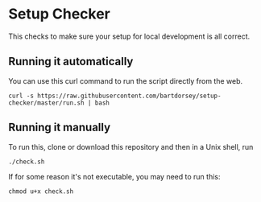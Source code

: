 # Setup Checker

This checks to make sure your setup for local development is all correct.

## Running it automatically

You can use this curl command to run the script directly from the web.

```shell
curl -s https://raw.githubusercontent.com/bartdorsey/setup-checker/master/run.sh | bash
```

## Running it manually

To run this, clone or download this repository and then in a Unix shell, run

```shell
./check.sh
```

If for some reason it's not executable, you may need to run this:

```shell
chmod u+x check.sh
```
